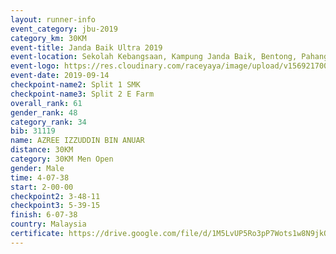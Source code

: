```yaml
---
layout: runner-info 
event_category: jbu-2019 
category_km: 30KM 
event-title: Janda Baik Ultra 2019  
event-location: Sekolah Kebangsaan, Kampung Janda Baik, Bentong, Pahang, Malaysia 
event-logo: https://res.cloudinary.com/raceyaya/image/upload/v1569217009/logo/janda-baik_vch1pc.jpg 
event-date: 2019-09-14 
checkpoint-name2: Split 1 SMK 
checkpoint-name3: Split 2 E Farm 
overall_rank: 61
gender_rank: 48
category_rank: 34
bib: 31119
name: AZREE IZZUDDIN BIN ANUAR
distance: 30KM
category: 30KM Men Open
gender: Male
time: 4-07-38
start: 2-00-00
checkpoint2: 3-48-11
checkpoint3: 5-39-15
finish: 6-07-38
country: Malaysia
certificate: https://drive.google.com/file/d/1M5LvUP5Ro3pP7Wots1w8N9jkQIbdRcgH/view?usp=sharing
---
```

